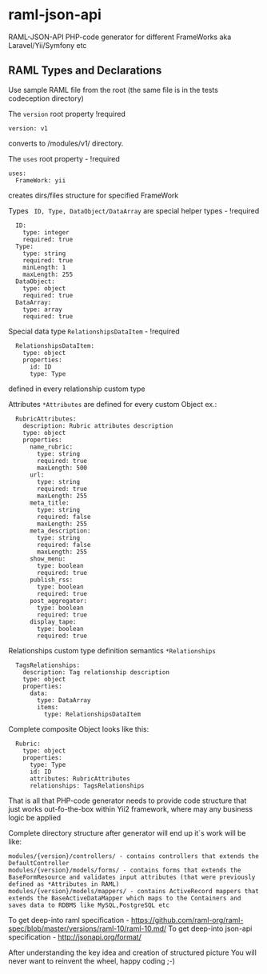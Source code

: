 # raml-json-api
RAML-JSON-API PHP-code generator for different FrameWorks aka Laravel/Yii/Symfony etc

## RAML Types and Declarations

Use sample RAML file from the root (the same file is in the tests codeception directory)

The ```version``` root property !required
```RAML
version: v1
```
converts to /modules/v1/ directory.

The ```uses``` root property - !required
```RAML
uses:
  FrameWork: yii
```
creates dirs/files structure for specified FrameWork

Types ``` ID, Type, DataObject/DataArray``` are special helper types - !required
```RAML
  ID:
    type: integer
    required: true
  Type:
    type: string
    required: true
    minLength: 1
    maxLength: 255
  DataObject:
    type: object
    required: true
  DataArray:
    type: array
    required: true
```

Special data type ``` RelationshipsDataItem ``` - !required
```RAML
  RelationshipsDataItem:
    type: object
    properties:
      id: ID
      type: Type
```
defined in every relationship custom type

Attributes ```*Attributes``` are defined for every custom Object ex.:
```RAML
  RubricAttributes:
    description: Rubric attributes description
    type: object
    properties:
      name_rubric:
        type: string
        required: true
        maxLength: 500
      url:
        type: string
        required: true
        maxLength: 255
      meta_title:
        type: string
        required: false
        maxLength: 255
      meta_description:
        type: string
        required: false
        maxLength: 255
      show_menu:
        type: boolean
        required: true
      publish_rss:
        type: boolean
        required: true
      post_aggregator:
        type: boolean
        required: true
      display_tape:
        type: boolean
        required: true
```

Relationships custom type definition semantics ```*Relationships```
```RAML
  TagsRelationships:
    description: Tag relationship description
    type: object
    properties:
      data:
        type: DataArray
        items:
          type: RelationshipsDataItem
```

Complete composite Object looks like this: 
```RAML
  Rubric:
    type: object
    properties:
      type: Type
      id: ID
      attributes: RubricAttributes
      relationships: TagsRelationships
```
That is all that PHP-code generator needs to provide code structure that just works out-fo-the-box within Yii2 framework, 
where may any business logic be applied

Complete directory structure after generator will end up it`s work will be like:
```RAML
modules/{version}/controllers/ - contains controllers that extends the DefaultController
modules/{version}/models/forms/ - contains forms that extends the BaseFormResource and validates input attributes (that were previously defined as *Attributes in RAML)
modules/{version}/models/mappers/ - contains ActiveRecord mappers that extends the BaseActiveDataMapper which maps to the Containers and saves data to RDBMS like MySQL,PostgreSQL etc
```

To get deep-into raml specification - https://github.com/raml-org/raml-spec/blob/master/versions/raml-10/raml-10.md/
To get deep-into json-api specification - http://jsonapi.org/format/

After understanding the key idea and creation of structured picture You will never want to reinvent the wheel, happy coding ;-)